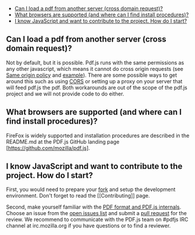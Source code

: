 * [Can I load a pdf from another server (cross domain request)?](#faq-xhr)
* [What browsers are supported (and where can I find install procedures)?](#faq-yis)
* [I know JavaScript and want to contribute to the project. How do I start?](#faq-contrib)


<a name="faq-xhr"></a>
## Can I load a pdf from another server (cross domain request)?
Not by default, but it is possible.  Pdf.js runs with the same permissions as any other javascript, which means it cannot do cross origin requests (see [Same origin policy](http://en.wikipedia.org/wiki/Same_origin_policy) and [example](https://gist.github.com/3452072)).  There are some possible ways to get around this such as using [CORS](http://enable-cors.org/) or setting up a proxy on your server that will feed pdf.js the pdf.  Both workarounds are out of the scope of the pdf.js project and we will not provide code to do either.

<a name="faq-yis"></a>
## What browsers are supported (and where can I find install procedures)?
FireFox is widely supported and installation procedures are described in the README.md at the PDF.js GitHub landing page [https://github.com/mozilla/pdf.js]. 

<a name="faq-contrib"></a>
## I know JavaScript and want to contribute to the project. How do I start?
First, you would need to prepare your [fork](https://help.github.com/articles/fork-a-repo) and setup the development environment. Don't forget to read the [[Contributing]] page.

Second, make yourself familiar with the [PDF format and PDF.js internals](wiki/Additional-Learning-Resources). Choose an issue from the [open issues list](https://github.com/mozilla/pdf.js/issues?state=open) and submit a [pull request](https://help.github.com/articles/using-pull-requests) for the review. We recommend to communicate with the PDF.js team on #pdfjs IRC channel at irc.mozilla.org if you have questions or to find a reviewer.
